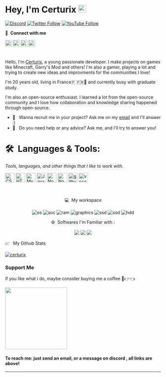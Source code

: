 # Hey, I'm Certurix <img src="https://cdn.discordapp.com/emojis/658742777248481291.gif" width=25> 

[![Discord](https://img.shields.io/static/v1?label=&labelColor=6E85D3&message=certurix&color=555555&style=flat&logo=discord&logoColor=white)](https://discord.gg/kEr7Mpvp5C)
[![Twitter Follow](https://img.shields.io/twitter/follow/certurix?color=1DA1F2&logo=twitter&style=flat)](https://twitter.com/intent/follow?original_referer=https%3A%2F%2Ftwitter.com%2Fcerturix_fr&screen_name=certurix_fr)
[![YouTube Follow](https://img.shields.io/youtube/channel/views/UCeZTQKx_dg7UjSe3PlNxmNw?logo=YouTube&style=flat)](https://www.youtube.com/@certurix)

🔗 &nbsp;**Connect with me**
<p align="left">
<a href="https://discord.gg/kEr7Mpvp5C">
  <img align="left" alt="My Discord (French)" width="22px" src="https://seeklogo.com/images/D/discord-color-logo-E5E6DFEF80-seeklogo.com.png" />
</a>
<a href="https://twitter.com/certurix">
  <img align="left" alt="My Twitter" width="22px" src="https://upload.wikimedia.org/wikipedia/commons/6/6f/Logo_of_Twitter.svg" />
</a>
<a href="https://steamcommunity.com/profiles/76561199031932477/"> 
  <img align="left" alt="Steam" width="22px" src="https://upload.wikimedia.org/wikipedia/commons/8/83/Steam_icon_logo.svg" />
</a>
<a href="https://www.youtube.com/channel/UCTm_fmEE-cRBjyqM_noDEZA">
  <img align="left" alt="YouTube" width="22px" src="https://upload.wikimedia.org/wikipedia/commons/0/09/YouTube_full-color_icon_%282017%29.svg" />
</a>

<br />
</h1>

&nbsp;

Hello, I'm [Certurix](https://github.com/certurix), a young passionate developer. I make projects on games like Minecraft, Garry's Mod and others! I'm also a gamer, playing a lot and trying to create new ideas and improvments for the communities I love! 

I'm 20 years old, living in France🇫 🇫🇷🥖 and currently busy with graduate study.

I'm also an open-source enthusiast. I learned a lot from the open-source community and I love how collaboration and knowledge sharing happened through open-source.
              
- 💼 &nbsp; Wanna recruit me in your project? Ask me on my [email](mailto:certurix@outlook.fr) and I'll answer :) 
- 💬 &nbsp; Do you need help or any advice? Ask me, and I'll try to answer you!

# 🛠 **&nbsp;Languages & Tools:** 
<i>Tools, languages, and other things that I like to work with.</i> 

<a href="https://www.w3.org/TR/CSS/#css" target="_blank" rel="noreferrer"><img src="https://raw.githubusercontent.com/danielcranney/readme-generator/main/public/icons/skills/css3-colored.svg" height="30" alt="CSS3" /></a>
<a href="https://developer.mozilla.org/en-US/docs/Glossary/HTML5" target="_blank" rel="noreferrer"><img src="https://raw.githubusercontent.com/danielcranney/readme-generator/main/public/icons/skills/html5-colored.svg" height="30" alt="HTML5" /></a>
<a href="https://www.mysql.com/" target="_blank" rel="noreferrer"><img src="https://raw.githubusercontent.com/danielcranney/readme-generator/main/public/icons/skills/mysql-colored.svg" height="30" alt="MySQL" /></a>
<a href="https://www.javascript.com" target="_blank" rel="noreferrer"><img src="https://raw.githubusercontent.com/danielcranney/profileme-dev/main/public/icons/skills/javascript-colored.svg" height="30" alt="JavaScript" /></a>
<a href="https://www.nodejs.org" target="_blank" rel="noreferrer"><img src="https://raw.githubusercontent.com/danielcranney/profileme-dev/main/public/icons/skills/nodejs-colored.svg" height="30" alt="NodeJS" /></a>
<a href="https://www.lua.org" target="_blank" rel="noreferrer"><img src="https://www.svgrepo.com/show/354020/lua.svg" height="30" alt="NodeJS" /></a>
<a href="https://desktop.github.com/" target="_blank" rel="noreferrer"><img src="https://avatars.githubusercontent.com/u/13171334?s=200&v=4" height="30" alt="githubdesktop" /></a>
<a href="https://code.visualstudio.com/" target="_blank" rel="noreferrer"><img src="https://upload.wikimedia.org/wikipedia/commons/thumb/9/9a/Visual_Studio_Code_1.35_icon.svg/1024px-Visual_Studio_Code_1.35_icon.svg.png" height="30" alt="vscode" /></a>


<br>

<p align='center'>
  💻 &nbsp;My workspace<br/><br/>
  <!-- <img alt="os" src="https://img.shields.io/badge/Apple-Acer_Nitro_5-999999?style=flat&logo=apple&logoColor=white" /> -->
  <img alt="os" src="https://img.shields.io/badge/WINDOWS-11-blue?style=for-the-badge&logo=windows" />
  <img alt="soc" src="https://img.shields.io/badge/AMD%20Ryzen-5600G-blue?style=for-the-badge&logo=amd" />
  <img alt="ram" src="https://img.shields.io/badge/RAM-20GB-%230071C5.svg?&style=for-the-badge&logoColor=white" />
  <img alt="graphics" src="https://img.shields.io/badge/NVIDIA-GTX1660_SUPER-76B900?style=for-the-badge&logo=nvidia&logoColor=white" />
  <img alt="ssd" src="https://img.shields.io/badge/500%20GB%20SSD%20NVME-grey?style=for-the-badge" />
  <img alt="ssd" src="https://img.shields.io/badge/1%20TB%20SSD-grey?style=for-the-badge" />
  <img alt="hdd" src="https://img.shields.io/badge/2%20TB%20HDD-grey?style=for-the-badge" />
</p>

<p align='center'>
  ⚙️ &nbsp;Softwares I'm Familiar with :<br><br>
<img src="https://img.shields.io/badge/Visual_Studio_Code-0078D4?style=for-the-badge&logo=visual%20studio%20code&logoColor=white" />
<img src="https://img.shields.io/badge/MySQL-00000F?style=for-the-badge&logo=mysql&logoColor=white" />

<img src="https://img.shields.io/badge/Microsoft_Office-D83B01?style=for-the-badge&logo=microsoft-office&logoColor=white" />
</p>

📈 &nbsp; My Github Stats
<p align="left"> <a href="https://github.com/ryo-ma/github-profile-trophy"><img src="https://github-profile-trophy.vercel.app/?username=certurix&theme=darkhub&margin-w=15&margin-h=15&coloumn=3&row=1" alt="certurix" /></a> </p>

### Support Me

if you like what i do, maybe consider buying me a coffee 🥺👉👈

<a href="https://www.buymeacoffee.com/certurix"><img src="https://cdn.buymeacoffee.com/buttons/v2/default-yellow.png" width="200" /></a>

#### To reach me: just send an email, or a message on discord , all links are above! 

------
